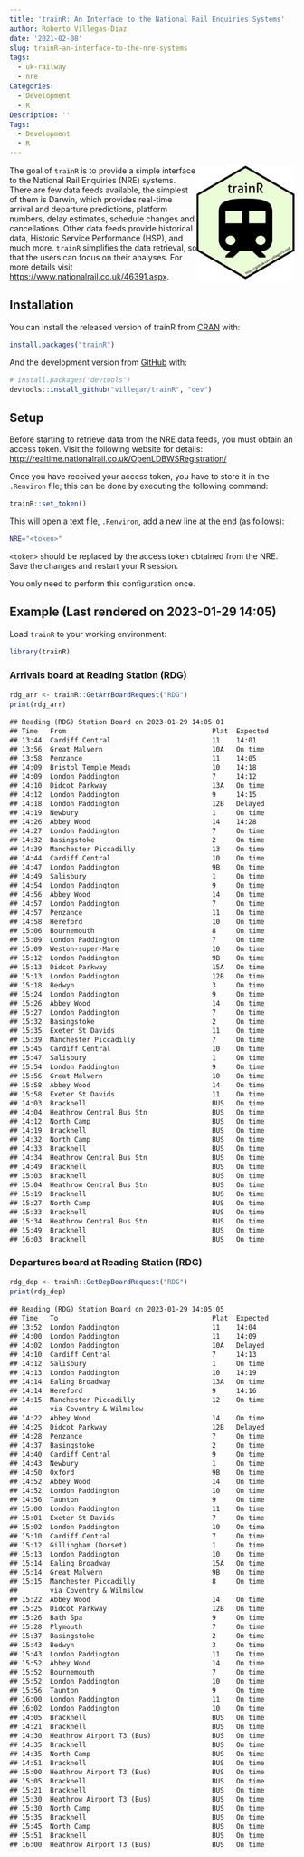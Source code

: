 ```yaml
---
title: 'trainR: An Interface to the National Rail Enquiries Systems'
author: Roberto Villegas-Diaz
date: '2021-02-08'
slug: trainR-an-interface-to-the-nre-systems
tags:
  - uk-railway
  - nre
Categories:
  - Development
  - R
Description: ''
Tags:
  - Development
  - R
---
```


<img src="https://raw.githubusercontent.com/villegar/trainR/main/inst/images/logo.png" alt="logo" align="right" height=200px/>

The goal of `trainR` is to provide a simple interface to the 
National Rail Enquiries (NRE) systems. There are few data feeds 
available, the simplest of them is Darwin, which provides real-time 
arrival and departure predictions, platform numbers, delay estimates, 
schedule changes and cancellations. Other data feeds provide historical 
data, Historic Service Performance (HSP), and much more. `trainR` 
simplifies the data retrieval, so that the users can focus on their 
analyses. For more details visit 
https://www.nationalrail.co.uk/46391.aspx.

## Installation

You can install the released version of trainR from [CRAN](https://CRAN.R-project.org) with:

``` r
install.packages("trainR")
```

And the development version from [GitHub](https://github.com/) with:

``` r
# install.packages("devtools")
devtools::install_github("villegar/trainR", "dev")
```

## Setup
Before starting to retrieve data from the NRE data feeds, you must obtain an access token. 
Visit the following website for details: http://realtime.nationalrail.co.uk/OpenLDBWSRegistration/

Once you have received your access token, you have to store it in the `.Renviron` file; this can be 
done by executing the following command:


```r
trainR::set_token()
```

This will open a text file, `.Renviron`, add a new line at the end (as follows):

```bash
NRE="<token>"
```

`<token>` should be replaced by the access token obtained from the NRE. Save the changes and restart 
your R session.

You only need to perform this configuration once.

## Example (Last rendered on 2023-01-29 14:05)

Load `trainR` to your working environment:

```r
library(trainR)
```

### Arrivals board at Reading Station (RDG)


```r
rdg_arr <- trainR::GetArrBoardRequest("RDG")
print(rdg_arr)
```

```
## Reading (RDG) Station Board on 2023-01-29 14:05:01
## Time   From                                    Plat  Expected
## 13:44  Cardiff Central                         11    14:01
## 13:56  Great Malvern                           10A   On time
## 13:58  Penzance                                11    14:05
## 14:09  Bristol Temple Meads                    10    14:18
## 14:09  London Paddington                       7     14:12
## 14:10  Didcot Parkway                          13A   On time
## 14:12  London Paddington                       9     14:15
## 14:18  London Paddington                       12B   Delayed
## 14:19  Newbury                                 1     On time
## 14:26  Abbey Wood                              14    14:28
## 14:27  London Paddington                       7     On time
## 14:32  Basingstoke                             2     On time
## 14:39  Manchester Piccadilly                   13    On time
## 14:44  Cardiff Central                         10    On time
## 14:47  London Paddington                       9B    On time
## 14:49  Salisbury                               1     On time
## 14:54  London Paddington                       9     On time
## 14:56  Abbey Wood                              14    On time
## 14:57  London Paddington                       7     On time
## 14:57  Penzance                                11    On time
## 14:58  Hereford                                10    On time
## 15:06  Bournemouth                             8     On time
## 15:09  London Paddington                       7     On time
## 15:09  Weston-super-Mare                       10    On time
## 15:12  London Paddington                       9B    On time
## 15:13  Didcot Parkway                          15A   On time
## 15:13  London Paddington                       12B   On time
## 15:18  Bedwyn                                  3     On time
## 15:24  London Paddington                       9     On time
## 15:26  Abbey Wood                              14    On time
## 15:27  London Paddington                       7     On time
## 15:32  Basingstoke                             2     On time
## 15:35  Exeter St Davids                        11    On time
## 15:39  Manchester Piccadilly                   7     On time
## 15:45  Cardiff Central                         10    On time
## 15:47  Salisbury                               1     On time
## 15:54  London Paddington                       9     On time
## 15:56  Great Malvern                           10    On time
## 15:58  Abbey Wood                              14    On time
## 15:58  Exeter St Davids                        11    On time
## 14:03  Bracknell                               BUS   On time
## 14:04  Heathrow Central Bus Stn                BUS   On time
## 14:12  North Camp                              BUS   On time
## 14:19  Bracknell                               BUS   On time
## 14:32  North Camp                              BUS   On time
## 14:33  Bracknell                               BUS   On time
## 14:34  Heathrow Central Bus Stn                BUS   On time
## 14:49  Bracknell                               BUS   On time
## 15:03  Bracknell                               BUS   On time
## 15:04  Heathrow Central Bus Stn                BUS   On time
## 15:19  Bracknell                               BUS   On time
## 15:27  North Camp                              BUS   On time
## 15:33  Bracknell                               BUS   On time
## 15:34  Heathrow Central Bus Stn                BUS   On time
## 15:49  Bracknell                               BUS   On time
## 16:03  Bracknell                               BUS   On time
```

### Departures board at Reading Station (RDG)


```r
rdg_dep <- trainR::GetDepBoardRequest("RDG")
print(rdg_dep)
```

```
## Reading (RDG) Station Board on 2023-01-29 14:05:05
## Time   To                                      Plat  Expected
## 13:52  London Paddington                       11    14:04
## 14:00  London Paddington                       11    14:09
## 14:02  London Paddington                       10A   Delayed
## 14:10  Cardiff Central                         7     14:13
## 14:12  Salisbury                               1     On time
## 14:13  London Paddington                       10    14:19
## 14:14  Ealing Broadway                         13A   On time
## 14:14  Hereford                                9     14:16
## 14:15  Manchester Piccadilly                   12    On time
##        via Coventry & Wilmslow                 
## 14:22  Abbey Wood                              14    On time
## 14:25  Didcot Parkway                          12B   Delayed
## 14:28  Penzance                                7     On time
## 14:37  Basingstoke                             2     On time
## 14:40  Cardiff Central                         9     On time
## 14:43  Newbury                                 1     On time
## 14:50  Oxford                                  9B    On time
## 14:52  Abbey Wood                              14    On time
## 14:52  London Paddington                       10    On time
## 14:56  Taunton                                 9     On time
## 15:00  London Paddington                       11    On time
## 15:01  Exeter St Davids                        7     On time
## 15:02  London Paddington                       10    On time
## 15:10  Cardiff Central                         7     On time
## 15:12  Gillingham (Dorset)                     1     On time
## 15:13  London Paddington                       10    On time
## 15:14  Ealing Broadway                         15A   On time
## 15:14  Great Malvern                           9B    On time
## 15:15  Manchester Piccadilly                   8     On time
##        via Coventry & Wilmslow                 
## 15:22  Abbey Wood                              14    On time
## 15:25  Didcot Parkway                          12B   On time
## 15:26  Bath Spa                                9     On time
## 15:28  Plymouth                                7     On time
## 15:37  Basingstoke                             2     On time
## 15:43  Bedwyn                                  3     On time
## 15:43  London Paddington                       11    On time
## 15:52  Abbey Wood                              14    On time
## 15:52  Bournemouth                             7     On time
## 15:52  London Paddington                       10    On time
## 15:56  Taunton                                 9     On time
## 16:00  London Paddington                       11    On time
## 16:02  London Paddington                       10    On time
## 14:05  Bracknell                               BUS   On time
## 14:21  Bracknell                               BUS   On time
## 14:30  Heathrow Airport T3 (Bus)               BUS   On time
## 14:35  Bracknell                               BUS   On time
## 14:35  North Camp                              BUS   On time
## 14:51  Bracknell                               BUS   On time
## 15:00  Heathrow Airport T3 (Bus)               BUS   On time
## 15:05  Bracknell                               BUS   On time
## 15:21  Bracknell                               BUS   On time
## 15:30  Heathrow Airport T3 (Bus)               BUS   On time
## 15:30  North Camp                              BUS   On time
## 15:35  Bracknell                               BUS   On time
## 15:45  North Camp                              BUS   On time
## 15:51  Bracknell                               BUS   On time
## 16:00  Heathrow Airport T3 (Bus)               BUS   On time
```
